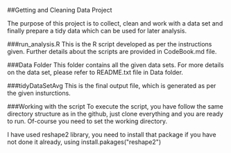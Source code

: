 ##Getting and Cleaning Data Project

The purpose of this project is to collect, clean and work with a data set and finally prepare a tidy data which can be used for later analysis.

###run_analysis.R 
This is the R script developed as per the instructions given. Further details about the scripts are provided in CodeBook.md file.

###Data Folder
This folder contains all the given data sets. For more details on the data set, please refer to README.txt file in Data folder.

###tidyDataSetAvg
This is the final output file, which is generated as per the given insturctions.

###Working with the script
To execute the script, you have follow the same directory structure as in the github, just clone everything and you are ready to run. Of-course you need to set the working directory.

I have used reshape2 library, you need to install that package if you have not done it already, using install.pakages("reshape2") 
